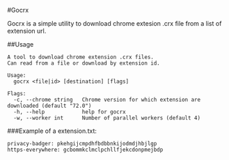 #Gocrx

Gocrx is a simple utility to download chrome extesion .crx file from a list of extension url.

##Usage

```
A tool to download chrome extension .crx files.
Can read from a file or download by extension id.

Usage:
  gocrx <file|id> [destination] [flags]

Flags:
  -c, --chrome string   Chrome version for which extension are downloaded (default "72.0")
  -h, --help            help for gocrx
  -w, --worker int      Number of parallel workers (default 4)
```


###Example of a extension.txt:
```
privacy-badger: pkehgijcmpdhfbdbbnkijodmdjhbjlgp
https-everywhere: gcbommkclmclpchllfjekcdonpmejbdp
```
